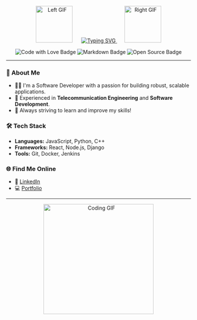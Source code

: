 <p align="center">
    <img src="https://media.giphy.com/media/QXwtfadqo7wbfmT46H/giphy.gif" width="100" height="100" alt="Left GIF" style="margin-right: 20px;">
    <a href="https://git.io/typing-svg">
        <img src="https://readme-typing-svg.herokuapp.com?font=VT323&color=16FF00&size=30&pause=1000&center=true&vCenter=true&repeat=true&width=435&lines=Hi%2C+I'm+Joshua!;Welcome+to+My+Profile!;Software+Developer+%7C+Telecom+Engineer;Let's+Build+Something+Awesome!" alt="Typing SVG">
    </a>
    <img src="https://media.giphy.com/media/g2jj9VAIBluIreVNsb/giphy.gif" width="100" height="100" alt="Right GIF" style="margin-left: 20px;">
</p>


<p align="center">
  <img src="https://img.shields.io/badge/Code-Love-green?style=flat-square&logo=github&logoColor=white" alt="Code with Love Badge"/>
  <img src="https://img.shields.io/badge/Made_with-Markdown-blue?style=flat-square&logo=markdown&logoColor=white" alt="Markdown Badge"/>
  <img src="https://img.shields.io/badge/Projects-Open%20Source-orange?style=flat-square&logo=opensourceinitiative&logoColor=white" alt="Open Source Badge"/>
</p>

---

### 🚀 About Me

- 🧑‍💻 I'm a Software Developer with a passion for building robust, scalable applications.
- 📡 Experienced in **Telecommunication Engineering** and **Software Development**.
- 🎯 Always striving to learn and improve my skills!

### 🛠️ Tech Stack

- **Languages:** JavaScript, Python, C++
- **Frameworks:** React, Node.js, Django
- **Tools:** Git, Docker, Jenkins

### 🌐 Find Me Online

- 💼 [LinkedIn](https://www.linkedin.com/in/joshua)
- 💻 [Portfolio](https://www.joshua.dev)

---

<p align="center">
  <img src="https://media.giphy.com/media/YRq7xXEDfSdRW/giphy.gif" width="300" alt="Coding GIF">
</p>
